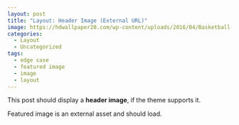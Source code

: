 ```yaml
---
layout: post
title: "Layout: Header Image (External URL)"
image: https://hdwallpaper20.com/wp-content/uploads/2016/04/Basketball-wallpaper-HD-Collection-hd-colourful.jpg
categories:
  - Layout
  - Uncategorized
tags:
  - edge case
  - featured image
  - image
  - layout
---
```


This post should display a **header image**, if the theme supports it.

Featured image is an external asset and should load.

